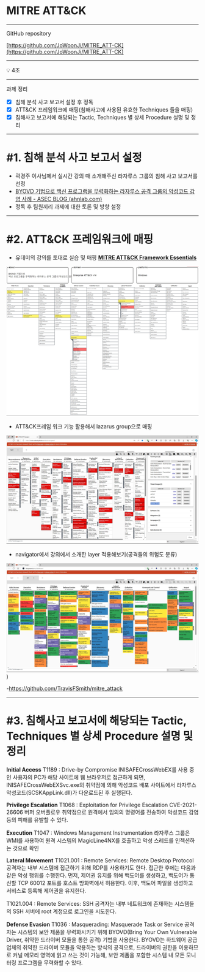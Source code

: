 # MITRE ATT&CK

---

GitHub repository 

[https://github.com/JoWoonJi/MITRE_ATT-CK](https://github.com/JoWoonJi/MITRE_ATT-CK)


---

<aside>
💡 4조

</aside>

---

과제 정리

- [x]  침해 분석 사고 보고서 설정 후 정독
- [x]  ATT&CK 프레임워크에 매핑(침해사고에 사용된 유효한 Techniques 들을 매핑)
- [x]  침해사고 보고서에 해당되는 Tactic, Techniques 별 상세 Procedure 설명 및 정리

---

# #1. 침해 분석 사고 보고서 설정

- 곽경주 이사님께서 실시간 강의 때 소개해주신 라자루스 그룹의 침해 사고 보고서를 선정
- [BYOVD 기법으로 백신 프로그램을 무력화하는 라자루스 공격 그룹의 악성코드 감염 사례 - ASEC BLOG (ahnlab.com)](https://asec.ahnlab.com/ko/40495/)
- 정독 후 팀원끼리 과제에 대한 토론 및 방향 설정
  

---

# #2. ATT&CK 프레임워크에 매핑

- 유데미의 강의를 토대로 실습 및 매핑  **[MITRE ATT&CK Framework Essentials](https://www.udemy.com/course/mitre-attck-framework-essentials/)**

![1](https://github.com/JoWoonJi/MITRE_ATT-CK/blob/main/img/mapping.jpg)

- ATT&CK프레임 워크 기능 활용해서 lazarus group으로 매핑
  
![1](https://github.com/JoWoonJi/MITRE_ATT-CK/blob/main/img/lazarus_group.jpg)

- navigator에서 강의에서 소개한 layer 적용해보기(공격들의 위험도 분류)
  
![1](https://github.com/JoWoonJi/MITRE_ATT-CK/blob/main/img/navigator_application.jpg))

-https://github.com/TravisFSmith/mitre_attack

---


# #3. 침해사고 보고서에 해당되는 Tactic, Techniques 별 상세 Procedure 설명 및 정리


**Initial Access**
T1189 : Drive-by Compromise
INISAFECrossWebEX를 사용 중인 사용자의 PC가 해당 사이트에 웹 브라우저로 접근하게 되면, INISAFECrossWebEXSvc.exe의 취약점에 의해 악성코드 배포 사이트에서 라자루스 악성코드(SCSKAppLink.dll)가 다운로드된 후 실행된다.


**Privilege Escalation**
T1068 : Exploitation for Privilege Escalation
CVE-2021-26606 버퍼 오버플로우 취약점으로 원격에서 임의의 명령어를 전송하여 악성코드 감염 등의 피해를 유발할 수 있다.


**Execution**
T1047 : Windows Management Instrumentation
라자루스 그룹은 WMI를 사용하여 원격 시스템의 MagicLine4NX를 호출하고 악성 스레드를 인젝션하는 것으로 확인


**Lateral Movement**
T1021.001 : Remote Services: Remote Desktop Protocol
공격자는 내부 시스템에 접근하기 위해 RDP를 사용하기도 한다. 접근한 후에는 다음과 같은 악성 행위를 수행한다.
먼저, 제어권 유지를 위해 백도어를 생성하고, 백도어가 통신할 TCP 60012 포트를 호스트 방화벽에서 허용한다. 이후, 백도어 파일을 생성하고 서비스로 등록해 제어권을 유지한다.

T1021.004 : Remote Services: SSH
공격자는 내부 네트워크에 존재하는 시스템들의 SSH 서버에 root 계정으로 로그인을 시도한다.


**Defense Evasion**
T1036 : Masquerading: Masquerade Task or Service
공격자는 시스템의 보안 제품을 무력화시키기 위해 BYOVD(Bring Your Own Vulnerable Driver, 취약한 드라이버 모듈을 통한 공격) 기법을 사용한다. BYOVD는 하드웨어 공급 업체의 취약한 드라이버 모듈을 악용하는 방식의 공격으로, 드라이버의 권한을 이용하므로 커널 메모리 영역에 읽고 쓰는 것이 가능해, 보안 제품을 포함한 시스템 내 모든 모니터링 프로그램을 무력화할 수 있다.
